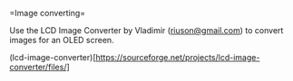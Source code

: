=Image converting=

Use the LCD Image Converter by Vladimir (riuson@gmail.com) to convert images for an OLED screen.

(lcd-image-converter)[https://sourceforge.net/projects/lcd-image-converter/files/]
